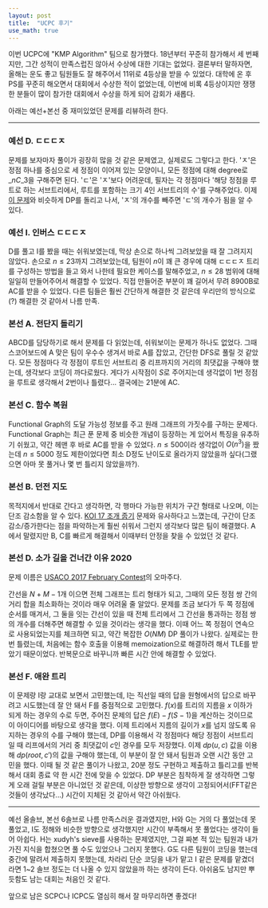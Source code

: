 ```yaml
---
layout: post
title:  "UCPC 후기"
use_math: true
---
```


이번 UCPC에 "KMP Algorithm" 팀으로 참가했다. 18년부터 꾸준히 참가해서 세 번째지만, 그간 성적이 만족스럽진 않아서 수상에 대한 기대는 없었다. 결론부터 말하자면, 올해는 운도 좋고 팀원들도 잘 해주어서 11위로 4등상을 받을 수 있었다. 대학에 온 후 PS를 꾸준히 해오면서 대회에서 수상한 적이 없었는데, 이번에 비록 4등상이지만 쟁쟁한 분들이 많이 참가한 대회에서 수상을 하게 되어 감회가 새롭다.

아래는 예선+본선 중 재미있었던 문제를 리뷰하려 한다.

***

### 예선 D. ㄷㄷㄷㅈ
문제를 보자마자 풀이가 굉장히 많을 것 같은 문제였고, 실제로도 그렇다고 한다. 'ㅈ'은 정점 하나를 중심으로 세 정점이 이어져 있는 모양이니, 모든 정점에 대해 degree로 $\_{n}C\_{3}$을 구해주면 된다. 'ㄷ'은 'ㅈ'보다 어려운데, 필자는 각 정점마다 '해당 정점을 루트로 하는 서브트리에서, 루트를 포함하는 크기 4인 서브트리의 수'를 구해주었다. 이제 [이 문제](https://www.acmicpc.net/problem/12995)와 비슷하게 DP를 돌리고 나서, 'ㅈ'의 개수를 빼주면 'ㄷ'의 개수가 됨을 알 수 있다.

### 예선 I. 인버스 ㄷㄷㄷㅈ
D를 풀고 I를 봤을 때는 쉬워보였는데, 막상 손으로 하나씩 그려보았을 때 잘 그려지지 않았다. 손으로 $n \leq 23$까지 그려보았는데, 팀원이 $n$이 꽤 큰 경우에 대해 ㄷㄷㄷㅈ 트리를 구성하는 방법을 들고 와서 나한테 필요한 케이스를 말해주었고, $n \leq 28$ 범위에 대해 일일히 만들어주어서 해결할 수 있었다. 직접 만들어준 부분이 꽤 길어서 무려 8900B로 AC를 받을 수 있었다. 다른 팀들은 훨씬 간단하게 해결한 것 같은데 우리만의 방식으로(?) 해결한 것 같아서 나름 만족.

### 본선 A. 전단지 돌리기
ABCD를 담당하기로 해서 문제를 다 읽었는데, 쉬워보이는 문제가 하나도 없었다. 그때 스코어보드에 A 맞은 팀이 우수수 생겨서 바로 A를 잡았고, 간단한 DFS로 풀릴 것 같았다. 모든 정점마다 각 정점이 루트인 서브트리 중 리프까지의 거리의 최댓값을 구해야 했는데, 생각보다 코딩이 까다로웠다. 게다가 시작점이 $S$로 주어지는데 생각없이 1번 정점을 루트로 생각해서 2번이나 틀렸다... 결국에는 21분에 AC.

### 본선 C. 함수 복원
Functional Graph의 도달 가능성 정보를 주고 원래 그래프의 가짓수를 구하는 문제다. Functional Graph는 최근 푼 문제 중 비슷한 개념이 등장하는 게 있어서 특징을 유추하기 쉬웠고, 약간 헤맨 후 바로 AC를 받을 수 있었다. $n \leq 500$이라 생각없이 $O(n^3)$을 짰는데 $n \leq 5000$ 정도 제한이었다면 최소 D정도 난이도로 올라가지 않았을까 싶다(그랬으면 아마 못 풀거나 몇 번 틀리지 않았을까?).

### 본선 B. 던전 지도
목적지에서 반대로 간다고 생각하면, 각 행마다 가능한 위치가 구간 형태로 나오며, 이는 단조 감소함을 알 수 있다. [KOI 17 조개 줍기](https://www.acmicpc.net/problem/14870) 문제와 유사하다고 느꼈는데, 구간이 단조 감소/증가한다는 점을 파악하는게 훨씬 쉬워서 그런지 생각보다 많은 팀이 해결했다. A에서 말렸지만 B, C를 빠르게 해결해서 이때부터 안정을 찾을 수 있었던 것 같다.

### 본선 D. 소가 길을 건너간 이유 2020
문제 이름은 [USACO 2017 February Contest](https://www.acmicpc.net/category/396)의 오마주다.

간선을 $N+M-1$개 이으면 전체 그래프는 트리 형태가 되고, 그때의 모든 정점 쌍 간의 거리 합을 최소화하는 것이라 매우 어려울 줄 알았다. 문제를 조금 보다가 두 쪽 정점에 순서를 매겨서, 그 둘을 잇는 간선이 있을 때 전체 트리에서 그 간선을 통과하는 정점 쌍의 개수를 더해주면 해결할 수 있을 것이라는 생각을 했다. 이때 어느 쪽 정점이 연속으로 사용되었는지를 체크하면 되고, 약간 복잡한 $O(NM)$ DP 풀이가 나왔다. 실제로는 한 번 틀렸는데, 처음에는 함수 호출을 이용해 memoization으로 해결하려 해서 TLE를 받았기 때문이었다. 반복문으로 바꾸니까 빠른 시간 안에 해결할 수 있었다.

### 본선 F. 애완 트리
이 문제랑 I랑 교대로 보면서 고민했는데, I는 직선일 때의 답을 원형에서의 답으로 바꾸려고 시도했는데 잘 안 돼서 F를 중점적으로 고민했다. $f(x)$를 트리의 지름을 $x$ 이하가 되게 하는 경우의 수로 두면, 주어진 문제의 답은 $f(E)-f(S-1)$을 계산하는 것이므로 이 아이디어를 바탕으로 생각을 했다. 이제 트리에서 지름의 길이가 $x$를 넘지 않도록 유지하는 경우의 수를 구해야 했는데, DP를 이용해서 각 정점마다 해당 정점이 서브트리일 때 리프에서의 거리 중 최댓값이 $c$인 경우를 모두 저장했다. 이제 $dp(u, c)$ 값을 이용해 $dp(root, c')$의 값을 구해야 했는데, 이 부분이 잘 안 돼서 팀원과 오랜 시간 동안 고민을 했다. 이때 될 것 같은 풀이가 나왔고, 20분 정도 구현하고 제출하고 틀리고를 반복해서 대회 종료 약 한 시간 전에 맞을 수 있었다. DP 부분은 침착하게 잘 생각하면 그렇게 오래 걸릴 부분은 아니었던 것 같은데, 이상한 방향으로 생각이 고정되어서(FFT같은 것들이 생각났다...) 시간이 지체된 것 같아서 약간 아쉬웠다.

***
예선 올솔브, 본선 6솔브로 나름 만족스러운 결과였지만, H와 G는 거의 다 풀었는데 못 풀었고, I도 정해와 비슷한 방향으로 생각했지만 시간이 부족해서 못 풀었다는 생각이 들어 아쉽다. H는 xudyh's sieve를 사용하는 문제였지만, 그걸 짜본 적 있는 팀원과 내가 가진 지식을 합쳤으면 풀 수도 있었으나 그러지 못했다. G도 다른 팀원이 코딩을 했는데 중간에 말려서 제출하지 못했는데, 차라리 단순 코딩을 내가 맡고 I 같은 문제를 맡겼더라면 1~2 솔브 정도는 더 나올 수 있지 않았을까 하는 생각이 든다. 아쉬움도 남지만 뿌듯함도 남는 대회는 처음인 것 같다.

앞으로 남은 SCPC나 ICPC도 열심히 해서 잘 마무리하면 좋겠다!